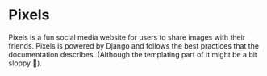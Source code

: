 # Pixels

Pixels is a fun social media website for users to share images with their friends.
Pixels is powered by Django and follows the best practices that the documentation describes. (Although the templating
part of it might be a bit sloppy :grimacing:). 